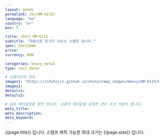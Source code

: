 ```yaml
---
layout: goods
permalink: /kr/HM-6115/
language: "ko"
country: "kr"
pos: 5

title: 샤이니 HM-6115
subtitle: "자동으로 잉크가 나오는 스템프 입니다."
spec: 65x116mm
price: 
currency: KRW

categories: heavy_metal
type: rect_dater

# 상품이미지 정보
images1: "https://infohojin.github.io/shinystamp_images/Heavy/HM-6115/HM-6115_1.jpg"
images2:
details1:
details2:    

# SEO 메타설정을 정의 합니다. 상품의 메타값을 설정한 경우 우선 적용이 됩니다.
meta_title: 
meta_description:
meta_keyword:
---
```


{{page.title}} 입니다. 스템프 제작 가능한 최대 크기는 {{page.size}} 입니다.
